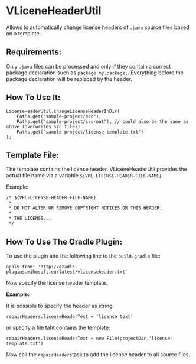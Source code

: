 VLiceneHeaderUtil
=================


Allows to automatically change license headers of `.java` source files based on a template.

## Requirements:

Only `.java` files can be processed and only if they contain a correct package declaration such as `package my.package;`.
Everything before the package declaration will be replaced by the header.

## How To Use It:

    LicenseHeaderUtil.changeLicenseHeaderInDir(
        Paths.get("sample-project/src"),
        Paths.get("sample-project/src-out"), // could also be the same as above (overwrites src files)
        Paths.get("sample-project/license-template.txt")
    );
    
## Template File:

The template contains the license header. VLiceneHeaderUtil provides the actual file name via a variable `${VRL-LICENSE-HEADER-FILE-NAME}`


Example: 

    /* ${VRL-LICENSE-HEADER-FILE-NAME}
     *
     * DO NOT ALTER OR REMOVE COPYRIGHT NOTICES OR THIS HEADER.
     * 
     * THE LICENSE...
     */
    
## How To Use The Gradle Plugin:

To use the plugin add the following line to the `build.gradle` file:

    apply from: 'http://gradle-plugins.mihosoft.eu/latest/vlicenseheader.txt'
    
Now specify the license header template.

**Example:**

It is possible to specify the header as string:

    repairHeaders.licenseHeaderText = 'license text'
    
or specify a file taht contains the template:

    repairHeaders.licenseHeaderText = new File(projectDir,'license-template.txt')

Now call the `repairHeaders`task to add the license header to all source files.
    
    
